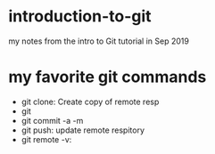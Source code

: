 # introduction-to-git
my notes from the intro to Git tutorial in Sep 2019
# my favorite git commands


- git clone: Create copy of remote resp
- git
- git commit -a -m
- git push: update remote respitory
- git remote -v: 


